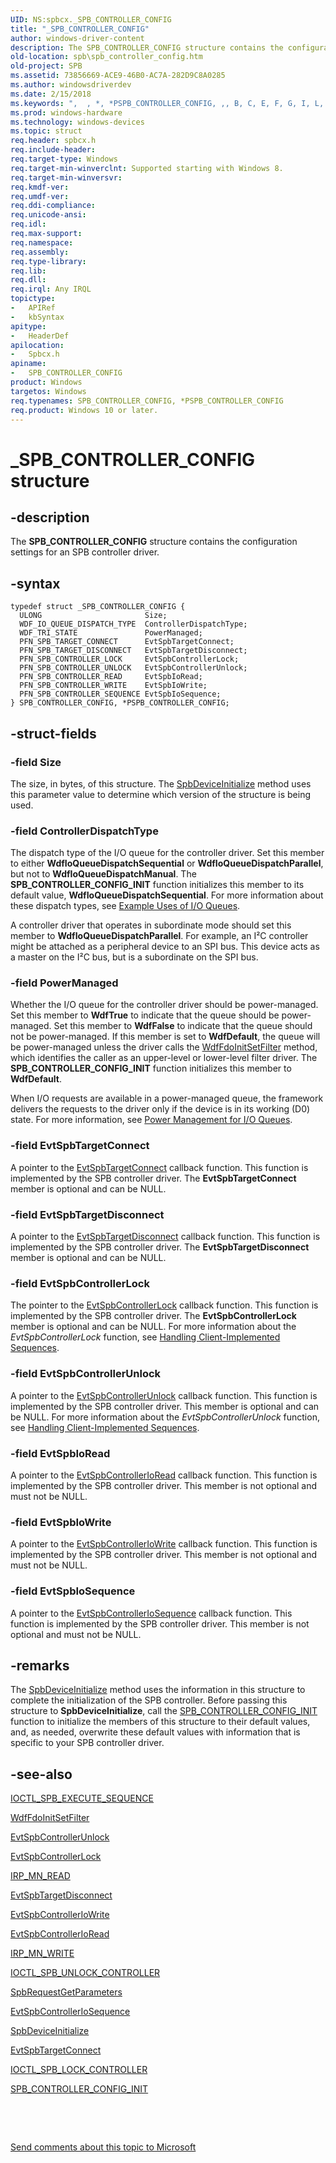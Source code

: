 ```yaml
---
UID: NS:spbcx._SPB_CONTROLLER_CONFIG
title: "_SPB_CONTROLLER_CONFIG"
author: windows-driver-content
description: The SPB_CONTROLLER_CONFIG structure contains the configuration settings for an SPB controller driver.
old-location: spb\spb_controller_config.htm
old-project: SPB
ms.assetid: 73856669-ACE9-46B0-AC7A-282D9C8A0285
ms.author: windowsdriverdev
ms.date: 2/15/2018
ms.keywords: ",  , *, *PSPB_CONTROLLER_CONFIG, ,, B, C, E, F, G, I, L, N, O, P, PSPB_CONTROLLER_CONFIG, PSPB_CONTROLLER_CONFIG structure pointer [Buses], R, S, SPB.spb_controller_config, SPB_CONTROLLER_CONFIG, SPB_CONTROLLER_CONFIG structure [Buses], T, _, _SPB_CONTROLLER_CONFIG, spbcx/PSPB_CONTROLLER_CONFIG, spbcx/SPB_CONTROLLER_CONFIG"
ms.prod: windows-hardware
ms.technology: windows-devices
ms.topic: struct
req.header: spbcx.h
req.include-header: 
req.target-type: Windows
req.target-min-winverclnt: Supported starting with Windows 8.
req.target-min-winversvr: 
req.kmdf-ver: 
req.umdf-ver: 
req.ddi-compliance: 
req.unicode-ansi: 
req.idl: 
req.max-support: 
req.namespace: 
req.assembly: 
req.type-library: 
req.lib: 
req.dll: 
req.irql: Any IRQL
topictype:
-	APIRef
-	kbSyntax
apitype:
-	HeaderDef
apilocation:
-	Spbcx.h
apiname:
-	SPB_CONTROLLER_CONFIG
product: Windows
targetos: Windows
req.typenames: SPB_CONTROLLER_CONFIG, *PSPB_CONTROLLER_CONFIG
req.product: Windows 10 or later.
---
```


# _SPB_CONTROLLER_CONFIG structure


## -description


The <b>SPB_CONTROLLER_CONFIG</b> structure contains the configuration settings for an SPB controller driver.


## -syntax


````
typedef struct _SPB_CONTROLLER_CONFIG {
  ULONG                       Size;
  WDF_IO_QUEUE_DISPATCH_TYPE  ControllerDispatchType;
  WDF_TRI_STATE               PowerManaged;
  PFN_SPB_TARGET_CONNECT      EvtSpbTargetConnect;
  PFN_SPB_TARGET_DISCONNECT   EvtSpbTargetDisconnect;
  PFN_SPB_CONTROLLER_LOCK     EvtSpbControllerLock;
  PFN_SPB_CONTROLLER_UNLOCK   EvtSpbControllerUnlock;
  PFN_SPB_CONTROLLER_READ     EvtSpbIoRead;
  PFN_SPB_CONTROLLER_WRITE    EvtSpbIoWrite;
  PFN_SPB_CONTROLLER_SEQUENCE EvtSpbIoSequence;
} SPB_CONTROLLER_CONFIG, *PSPB_CONTROLLER_CONFIG;
````


## -struct-fields




### -field Size

The size, in bytes, of this structure. The <a href="https://msdn.microsoft.com/library/windows/hardware/hh450919">SpbDeviceInitialize</a> method uses this parameter value to determine which version of the structure is being used.


### -field ControllerDispatchType

The dispatch type of the I/O queue for the controller driver. Set this member to either <b>WdfIoQueueDispatchSequential</b> or <b>WdfIoQueueDispatchParallel</b>, but not to <b>WdfIoQueueDispatchManual</b>. The <b>SPB_CONTROLLER_CONFIG_INIT</b> function initializes this member to its default value, <b>WdfIoQueueDispatchSequential</b>. For more information about these dispatch types, see <a href="https://msdn.microsoft.com/13b09254-ce0a-4c7d-bdb1-d28ec094a266">Example Uses of I/O Queues</a>.

A controller driver that operates in subordinate mode should set this member to <b>WdfIoQueueDispatchParallel</b>. For example, an I²C controller might be attached as a peripheral device to an SPI bus. This device acts as a master on the I²C bus, but is a subordinate on the SPI bus.


### -field PowerManaged

Whether the I/O queue for the controller driver should be power-managed. Set this member to <b>WdfTrue</b> to indicate that the queue should be power-managed.  Set this member to <b>WdfFalse</b> to indicate that the queue should not be power-managed.  If this member is set to <b>WdfDefault</b>, the queue will be power-managed unless the driver calls the <a href="..\wdffdo\nf-wdffdo-wdffdoinitsetfilter.md">WdfFdoInitSetFilter</a> method, which identifies the caller as an upper-level or lower-level filter driver. The <b>SPB_CONTROLLER_CONFIG_INIT</b> function initializes this member to <b>WdfDefault</b>.

When I/O requests are available in a power-managed queue, the framework delivers the requests to the driver only if the device is in its working (D0) state. For more information, see <a href="https://msdn.microsoft.com/2e1bf9d2-615b-49b0-b677-f41b23c42eda">Power Management for I/O Queues</a>.


### -field EvtSpbTargetConnect

A pointer to the <a href="https://msdn.microsoft.com/D90DD169-A989-4D08-B1B8-BDE7EC9B7A82">EvtSpbTargetConnect</a> callback function. This function is implemented by the SPB controller driver. The <b>EvtSpbTargetConnect</b> member is optional and can be NULL.


### -field EvtSpbTargetDisconnect

A pointer to the <a href="https://msdn.microsoft.com/02756C35-E76C-42C0-80FA-359CADE224A1">EvtSpbTargetDisconnect</a> callback function. This function is implemented by the SPB controller driver. The <b>EvtSpbTargetDisconnect</b> member is optional and can be NULL.


### -field EvtSpbControllerLock

The pointer to the <a href="https://msdn.microsoft.com/E08674F1-CE63-464B-9C70-96F93C574753">EvtSpbControllerLock</a> callback function. This function is implemented by the SPB controller driver. The <b>EvtSpbControllerLock</b> member is optional and can be NULL. For more information about the <i>EvtSpbControllerLock</i> function, see <a href="https://msdn.microsoft.com/C1DED853-059D-481F-A524-E50772072018">Handling Client-Implemented Sequences</a>.


### -field EvtSpbControllerUnlock

A pointer to the <a href="https://msdn.microsoft.com/4EB36115-2783-4FD5-9CEE-1F7C971C334D">EvtSpbControllerUnlock</a> callback function. This function is implemented by the SPB controller driver. This member is optional and can be NULL. For more information about the <i>EvtSpbControllerUnlock</i> function, see <a href="https://msdn.microsoft.com/C1DED853-059D-481F-A524-E50772072018">Handling Client-Implemented Sequences</a>.


### -field EvtSpbIoRead

A pointer to the <a href="https://msdn.microsoft.com/2BC0E6E7-7EE1-487A-9276-AE8EBB3FFD43">EvtSpbControllerIoRead</a> callback function. This function is implemented by the SPB controller driver. This member is not optional and must not be NULL.


### -field EvtSpbIoWrite

A pointer to the <a href="https://msdn.microsoft.com/D97C3A17-309E-4364-8DFB-9073901D332E">EvtSpbControllerIoWrite</a> callback function. This function is implemented by the SPB controller driver. This member is not optional and must not be NULL.


### -field EvtSpbIoSequence

A pointer to the <a href="https://msdn.microsoft.com/C56F1528-5FDA-4BC9-AB32-7882FB0F7713">EvtSpbControllerIoSequence</a> callback function. This function is implemented by the SPB controller driver. This member is not optional and must not be NULL.


## -remarks



The <a href="https://msdn.microsoft.com/library/windows/hardware/hh450919">SpbDeviceInitialize</a> method uses the information in this structure to complete the initialization of the SPB controller.  Before passing this structure to <b>SpbDeviceInitialize</b>, call the <a href="https://msdn.microsoft.com/library/windows/hardware/hh406207">SPB_CONTROLLER_CONFIG_INIT</a> function to initialize the members of this structure to their default values, and, as needed, overwrite these default values with information that is specific to your SPB controller driver.




## -see-also

<a href="https://msdn.microsoft.com/library/windows/hardware/hh450857">IOCTL_SPB_EXECUTE_SEQUENCE</a>



<a href="..\wdffdo\nf-wdffdo-wdffdoinitsetfilter.md">WdfFdoInitSetFilter</a>



<a href="https://msdn.microsoft.com/4EB36115-2783-4FD5-9CEE-1F7C971C334D">EvtSpbControllerUnlock</a>



<a href="https://msdn.microsoft.com/E08674F1-CE63-464B-9C70-96F93C574753">EvtSpbControllerLock</a>



<a href="https://msdn.microsoft.com/cbc5b959-0aae-4c86-b490-296965a7f158">IRP_MN_READ</a>



<a href="https://msdn.microsoft.com/02756C35-E76C-42C0-80FA-359CADE224A1">EvtSpbTargetDisconnect</a>



<a href="https://msdn.microsoft.com/D97C3A17-309E-4364-8DFB-9073901D332E">EvtSpbControllerIoWrite</a>



<a href="https://msdn.microsoft.com/2BC0E6E7-7EE1-487A-9276-AE8EBB3FFD43">EvtSpbControllerIoRead</a>



<a href="https://msdn.microsoft.com/d57c30b8-83bd-41c9-906d-b8c95f8ca54e">IRP_MN_WRITE</a>



<a href="https://msdn.microsoft.com/library/windows/hardware/hh450859">IOCTL_SPB_UNLOCK_CONTROLLER</a>



<a href="https://msdn.microsoft.com/library/windows/hardware/hh450922">SpbRequestGetParameters</a>



<a href="https://msdn.microsoft.com/C56F1528-5FDA-4BC9-AB32-7882FB0F7713">EvtSpbControllerIoSequence</a>



<a href="https://msdn.microsoft.com/library/windows/hardware/hh450919">SpbDeviceInitialize</a>



<a href="https://msdn.microsoft.com/D90DD169-A989-4D08-B1B8-BDE7EC9B7A82">EvtSpbTargetConnect</a>



<a href="https://msdn.microsoft.com/library/windows/hardware/hh450858">IOCTL_SPB_LOCK_CONTROLLER</a>



<a href="https://msdn.microsoft.com/library/windows/hardware/hh406207">SPB_CONTROLLER_CONFIG_INIT</a>



 

 

<a href="mailto:wsddocfb@microsoft.com?subject=Documentation%20feedback [SPB\buses]:%20SPB_CONTROLLER_CONFIG structure%20 RELEASE:%20(2/15/2018)&amp;body=%0A%0APRIVACY STATEMENT%0A%0AWe use your feedback to improve the documentation. We don't use your email address for any other purpose, and we'll remove your email address from our system after the issue that you're reporting is fixed. While we're working to fix this issue, we might send you an email message to ask for more info. Later, we might also send you an email message to let you know that we've addressed your feedback.%0A%0AFor more info about Microsoft's privacy policy, see http://privacy.microsoft.com/en-us/default.aspx." title="Send comments about this topic to Microsoft">Send comments about this topic to Microsoft</a>


